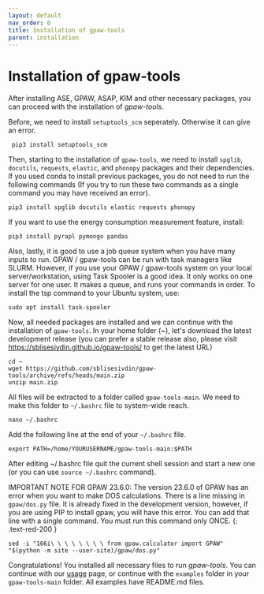 ```yaml
---
layout: default
nav_order: 6
title: Installation of gpaw-tools
parent: installation
---
```


# Installation of gpaw-tools

After installing ASE, GPAW, ASAP, KIM and other necessary packages, you can proceed with the installation of *gpaw-tools*.

Before, we need to install `setuptools_scm` seperately. Otherwise it can give an error.

     pip3 install setuptools_scm
 
Then, starting to the installation of `gpaw-tools`, we need to install `spglib`, `docutils`, `requests`, `elastic`, and `phonopy` packages and their dependencies. If you used conda to install previous packages, you do not need to run the following commands (If you try to run these two commands as a single command you may have received an error).

   
    pip3 install spglib docutils elastic requests phonopy

If you want to use the energy consumption measurement feature, install:

    pip3 install pyrapl pymongo pandas

Also, lastly, it is good to use a job queue system when you have many inputs to run. GPAW / gpaw-tools can be run with task managers like SLURM. However, if you use your GPAW / gpaw-tools system on your local server/workstation, using Task Spooler is a good idea. It only works on one server for one user. It makes a queue, and runs your commands in order. To install the tsp command to your Ubuntu system, use:

    sudo apt install task-spooler

Now, all needed packages are installed and we can continue with the installation of `gpaw-tools`. In your home folder (~), let's download the latest development release (you can prefer a stable release also, please visit https://sblisesivdin.github.io/gpaw-tools/ to get the latest URL)

    cd ~
    wget https://github.com/sblisesivdin/gpaw-tools/archive/refs/heads/main.zip
    unzip main.zip

All files will be extracted to a folder called `gpaw-tools-main`. We need to make this folder to `~/.bashrc` file to system-wide reach.

    nano ~/.bashrc

Add the following line at the end of your ``~/.bashrc`` file.

    export PATH=/home/YOURUSERNAME/gpaw-tools-main:$PATH

After editing ~/.bashrc file quit the current shell session and start a new one (or you can use `source ~/.bashrc` command). 

IMPORTANT NOTE FOR GPAW 23.6.0: The version 23.6.0 of GPAW has an error when you want to make DOS calculations. There is a line missing in `gpaw/dos.py` file. It is already fixed in the development version, however, if you are using PIP to install gpaw, you will have this error. You can add that line with a single command. You must run this command only ONCE.
{: .text-red-200 }

    sed -i "166i\ \ \ \ \ \ \ \ from gpaw.calculator import GPAW" "$(python -m site --user-site)/gpaw/dos.py"
    
Congratulations! You installed all necessary files to run *gpaw-tools*. You can continue with our [usage](generalusage.md) page, or continue with the `examples` folder in your `gpaw-tools-main` folder. All examples have README.md files.

